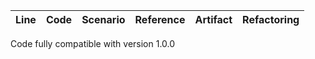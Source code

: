 | Line | Code | Scenario | Reference | Artifact | Refactoring |
|------|------|----------|-----------|----------|------------|
    
Code fully compatible with version 1.0.0